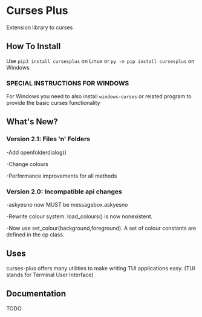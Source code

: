 # Curses Plus
Extension library to curses

## How To Install
Use ```pip3 install cursesplus```
on Linux or ```py -m pip install cursesplus```
on Windows

### SPECIAL INSTRUCTIONS FOR WINDOWS

For Windows you need to also install ```windows-curses``` or related program
to provide the basic curses functionality

## What's New?

### Version 2.1: Files 'n' Folders

-Add openfolderdialog()

-Change colours

-Performance improvements for all methods

### Version 2.0: Incompatible api changes

-askyesno now MUST be messagebox.askyesno

-Rewrite colour system. load_colours() is now nonexistent.

-Now use set_colour(background,foreground). A set of colour constants are defined in the cp class.

## Uses

curses-plus offers many utilities to make writing TUI applications easy. (TUI stands for Terminal User Interface)

## Documentation

TODO